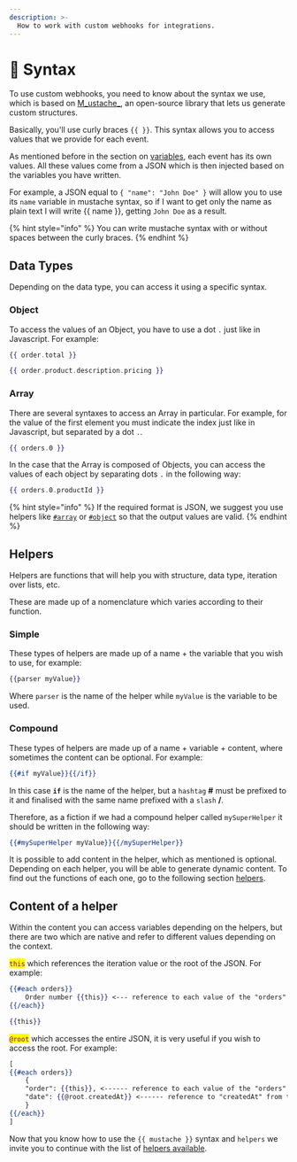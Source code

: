 ```yaml
---
description: >-
  How to work with custom webhooks for integrations.
---
```


# 🦰 Syntax

To use custom webhooks, you need to know about the syntax we use, which is based on [M_ustache_](https://mustache.github.io/), an open-source library that lets us generate custom structures.

Basically, you'll use curly braces `{{ }}`. This syntax allows you to access values that we provide for each event.

As mentioned before in the section on [variables](variables.md#variables-by-events), each event has its own values. All these values come from a JSON which is then injected based on the variables you have written.

For example, a JSON equal to `{ "name": "John Doe" }` will allow you to use its `name` variable in mustache syntax, so if I want to get only the name as plain text I will write {{ name }}, getting `John Doe` as a result.

{% hint style="info" %}
You can write mustache syntax with or without spaces between the curly braces.
{% endhint %}

## Data Types

Depending on the data type, you can access it using a specific syntax.

### Object

To access the values of an Object, you have to use a dot `.` just like in Javascript. For example:

```handlebars
{{ order.total }}
```

```handlebars
{{ order.product.description.pricing }}
```

### Array

There are several syntaxes to access an Array in particular. For example, for the value of the first element you must indicate the index just like in Javascript, but separated by a dot `.`.

```handlebars
{{ orders.0 }}
```

In the case that the Array is composed of Objects, you can access the values of each object by separating dots `.` in the following way:

```handlebars
{{ orders.0.productId }}
```

{% hint style="info" %}
If the required format is JSON, we suggest you use helpers like [`#array`](helpers/array.md) or [`#object`](helpers/object.md) so that the output values are valid.
{% endhint %}

## Helpers

Helpers are functions that will help you with structure, data type, iteration over lists, etc.

These are made up of a nomenclature which varies according to their function.

### Simple

These types of helpers are made up of a name + the variable that you wish to use, for example:

```handlebars
{{parser myValue}}
```

Where `parser` is the name of the helper while `myValue` is the variable to be used.

### Compound

These types of helpers are made up of a name + variable + content, where sometimes the content can be optional. For example:

```handlebars
{{#if myValue}}{{/if}}
```

In this case **`if`** is the name of the helper, but a `hashtag` **#** must be prefixed to it and finalised with the same name prefixed with a `slash` **/**.

Therefore, as a fiction if we had a compound helper called `mySuperHelper` it should be written in the following way:

```handlebars
{{#mySuperHelper myValue}}{{/mySuperHelper}}
```

It is possible to add content in the helper, which as mentioned is optional. Depending on each helper, you will be able to generate dynamic content. To find out the functions of each one, go to the following section [helpers](helpers/).

## Content of a helper

Within the content you can access variables depending on the helpers, but there are two which are native and refer to different values depending on the context.

<mark style="color:purple;">`this`</mark> which references the iteration value or the root of the JSON. For example:

```handlebars
{{#each orders}}
    Order number {{this}} <--- reference to each value of the "orders" array
{{/each}}
```

```handlebars
{{this}}
```

<mark style="color:purple;">`@root`</mark> which accesses the entire JSON, it is very useful if you wish to access the root. For example:

```handlebars
[
{{#each orders}}
    {
    "order": {{this}}, <------ reference to each value of the "orders" array
    "date": {{@root.createdAt}} <------ reference to "createdAt" from the root JSON
    }
{{/each}}
]
```

Now that you know how to use the `{{ mustache }}` syntax and `helpers` we invite you to continue with the list of [helpers available](helpers/).